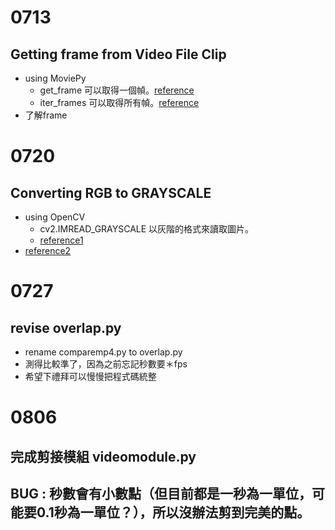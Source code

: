 # 0713

## Getting frame from Video File Clip
- using MoviePy 
    - get_frame 可以取得一個幀。[reference](https://www.geeksforgeeks.org/moviepy-getting-frame-from-video-file-clip/?ref=rp)
    - iter_frames 可以取得所有幀。[reference](https://www.geeksforgeeks.org/moviepy-iterating-frames-of-video-file-clip/)
- 了解frame


# 0720

## Converting RGB to GRAYSCALE
- using OpenCV
    - cv2.IMREAD_GRAYSCALE 以灰階的格式來讀取圖片。
    - [reference1](https://blog.gtwang.org/programming/opencv-basic-image-read-and-write-tutorial/)
- [reference2](https://www.geeksforgeeks.org/converting-color-video-to-grayscale-using-opencv-in-python/)

# 0727

## revise overlap.py
- rename comparemp4.py to overlap.py
- 測得比較準了，因為之前忘記秒數要＊fps
- 希望下禮拜可以慢慢把程式碼統整

# 0806

## 完成剪接模組 videomodule.py
## BUG : 秒數會有小數點（但目前都是一秒為一單位，可能要0.1秒為一單位？），所以沒辦法剪到完美的點。